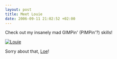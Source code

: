 ```yaml
---
layout: post
title: Meet Louie
date: 2006-09-11 21:02:52 +02:00
---
```

Check out my insanely mad GIMPin' (PIMPin'?) skills!

[![Louie](/public/images/2006/09/louie.png)](http://lgespee.blogspot.com/ "weBlog")

Sorry about that, [Loe](http://lgespee.blogspot.com "weBlog")!
